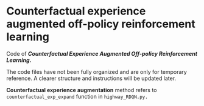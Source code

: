 # Counterfactual experience augmented off-policy reinforcement learning

Code of ***Counterfactual Experience Augmented Off-policy Reinforcement Learning.***

The code files have not been fully organized and are only for temporary reference. A clearer structure and instructions will be updated later.

**Counterfactual experience augmentation** method refers to `counterfactual_exp_expand` function in `highway_RDQN.py.`
